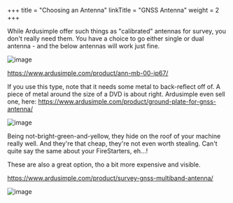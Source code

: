 +++
title = "Choosing an Antenna"
linkTitle = "GNSS Antenna"
weight = 2
+++

While Ardusimple offer such things as "calibrated" antennas for survey, you
don't really need them. You have a choice to go either single or dual antenna -
and the below antennas will work just fine.

![image](../../img/antenna-u-blox.png)

https://www.ardusimple.com/product/ann-mb-00-ip67/

If you use this type, note that it needs some metal to back-reflect off of. A
piece of metal around the size of a DVD is about right. Ardusimple even sell
one, here: https://www.ardusimple.com/product/ground-plate-for-gnss-antenna/

![image](../../img/antenna-ground-plate.png)

Being not-bright-green-and-yellow, they hide on the roof of your machine really
well. And they're that cheap, they're not even worth stealing. Can't quite say
the same about your FireStarters, eh...!

These are also a great option, tho a bit more expensive and visible.

https://www.ardusimple.com/product/survey-gnss-multiband-antenna/

![image](../../img/antenna-multiband.png)
